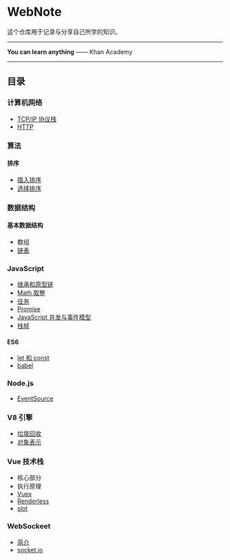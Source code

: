 # WebNote
这个仓库用于记录与分享自己所学的知识。

---

**You can learn anything** —— Khan Academy

---

## 目录

### 计算机网络
- [TCP/IP 协议栈](./docs/TCP-IP/README.md)
- [HTTP](./docs/http/README.md)

### 算法
#### 排序
- [插入排序](./docs/algorithms/sort/insert.js)
- [选择排序](./docs/algorithms/sort/select.js)

### 数据结构
#### 基本数据结构
- 数组
- [链表](./docs/data-struct/linked-list/README.md)


### JavaScript
- [继承和原型链](./docs/javascript/prototype/README.md)
- [Math 取整](./docs/javascript/Math/README.md)
- [任务](./docs/javascript/task.md)
- [Promise](./docs/javascript/promise.md)
- [JavaScript 并发与事件模型](./docs/javascript/concurrent.md)
- [栈帧](./docs/javascript/stack-frame.md)

#### ES6
- [let 和 const](./docs/javascript/es6/letAndConst.md)
- [babel](./docs/babel/README.md)
### Node.js
- [EventSource](./docs/eventSource/README.md)

### V8 引擎
- [垃圾回收](./docs/V8/GC.md)
- [对象表示](./docs/V8/OR.md)

### Vue 技术栈
- 核心部分
- 执行原理
- [Vuex](./docs/vue/vuex/README.md)
- [Renderless](./docs/vue/renderless/README.md)
- [slot](./docs/vue/slot/README.md)

### WebSockeet
- [简介](./docs/websocket/README.md)
- [socket.io](./docs/websocket/socket.io.md)
